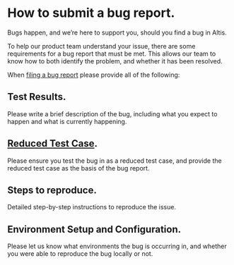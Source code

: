 # How to submit a bug report.

Bugs happen, and we’re here to support you, should you find a bug in Altis.

To help our product team understand your issue, there are some requirements for a bug report that must be met. This allows our team to know how to both identify the problem, and whether it has been resolved.

When [filing a bug report](./getting-help-with-altis.md) please provide all of the following:
## Test Results.

Please write a brief description of the bug, including what you expect to happen and what is currently happening.
## [Reduced Test Case](https://css-tricks.com/reduced-test-cases/).

Please ensure you test the bug in as a reduced test case, and provide the reduced test case as the basis of the bug report.
## Steps to reproduce.

Detailed step-by-step instructions to reproduce the issue.
## Environment Setup and Configuration.

Please let us know what environments the bug is occurring in, and whether you were able to reproduce the bug locally or not.
